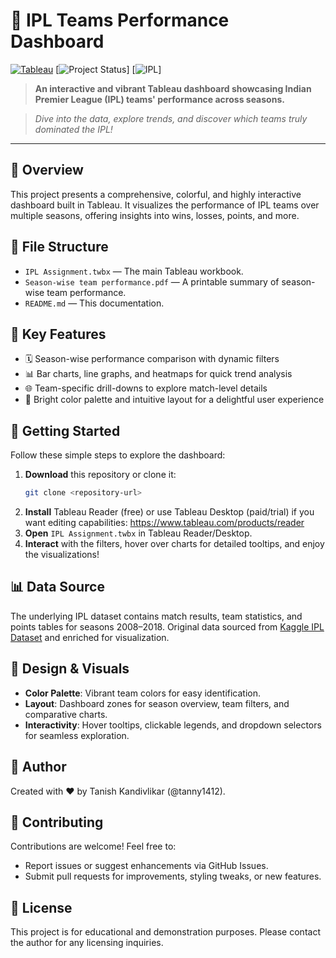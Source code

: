 <!-- README for IPL Teams Performance Dashboard -->
# 🌟 IPL Teams Performance Dashboard

[![Tableau](https://img.shields.io/badge/Tableau-202A87?style=for-the-badge&logo=tableau&logoColor=white)](https://www.tableau.com/)
[![Project Status](https://img.shields.io/badge/Status-Complete-brightgreen?style=flat-square)]
[![IPL](https://img.shields.io/badge/IPL-2018-FF5733?style=for-the-badge&logoColor=white)]

> **An interactive and vibrant Tableau dashboard showcasing Indian Premier League (IPL) teams' performance across seasons.**

> _Dive into the data, explore trends, and discover which teams truly dominated the IPL!_

---

## 🌈 Overview
This project presents a comprehensive, colorful, and highly interactive dashboard built in Tableau. It visualizes the performance of IPL teams over multiple seasons, offering insights into wins, losses, points, and more.

## 📁 File Structure
- `IPL Assignment.twbx` — The main Tableau workbook.
- `Season-wise team performance.pdf` — A printable summary of season-wise team performance.
- `README.md` — This documentation.

## 🎯 Key Features
- 🗓️ Season-wise performance comparison with dynamic filters
- 📊 Bar charts, line graphs, and heatmaps for quick trend analysis
- 🌐 Team-specific drill-downs to explore match-level details
- 🎨 Bright color palette and intuitive layout for a delightful user experience

## 🚀 Getting Started
Follow these simple steps to explore the dashboard:

1. **Download** this repository or clone it:
   ```bash
   git clone <repository-url>
   ```
2. **Install** Tableau Reader (free) or use Tableau Desktop (paid/trial) if you want editing capabilities:
   https://www.tableau.com/products/reader
3. **Open** `IPL Assignment.twbx` in Tableau Reader/Desktop.
4. **Interact** with the filters, hover over charts for detailed tooltips, and enjoy the visualizations!

## 📊 Data Source
The underlying IPL dataset contains match results, team statistics, and points tables for seasons 2008–2018. Original data sourced from [Kaggle IPL Dataset](https://www.kaggle.com/ramjidoolla/ipl-data-set) and enriched for visualization.

## 🎨 Design & Visuals
- **Color Palette**: Vibrant team colors for easy identification.
- **Layout**: Dashboard zones for season overview, team filters, and comparative charts.
- **Interactivity**: Hover tooltips, clickable legends, and dropdown selectors for seamless exploration.

## 👥 Author
Created with ❤️ by Tanish Kandivlikar (@tanny1412).

## 🤝 Contributing
Contributions are welcome! Feel free to:
- Report issues or suggest enhancements via GitHub Issues.
- Submit pull requests for improvements, styling tweaks, or new features.

## 📄 License
This project is for educational and demonstration purposes. Please contact the author for any licensing inquiries.